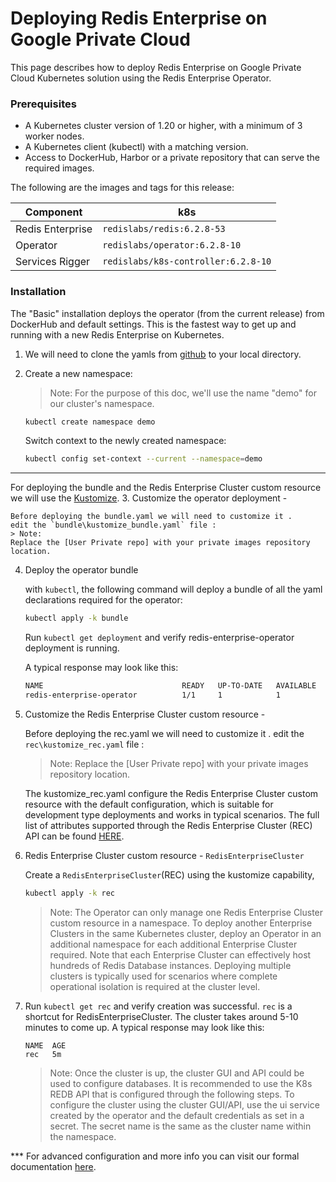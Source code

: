 <!-- omit in toc -->
# Deploying Redis Enterprise on Google Private Cloud

This page describes how to deploy Redis Enterprise on Google Private Cloud Kubernetes solution using the Redis Enterprise Operator.

### Prerequisites

- A Kubernetes cluster version of 1.20 or higher, with a minimum of 3 worker nodes.
- A Kubernetes client (kubectl) with a matching version.
- Access to DockerHub, Harbor or a private repository that can serve the required images.  



The following are the images and tags for this release:

| Component | k8s |
| --- | --- |
| Redis Enterprise | `redislabs/redis:6.2.8-53` |
| Operator | `redislabs/operator:6.2.8-10` |
| Services Rigger | `redislabs/k8s-controller:6.2.8-10` |


### Installation
The "Basic" installation deploys the operator (from the current release) from DockerHub and default settings.
This is the fastest way to get up and running with a new Redis Enterprise on Kubernetes.

1. We will need to clone the yamls from [github](https://github.com/RedisLabs/redis-enterprise-k8s-docs/releases) to your local directory.

2. Create a new namespace:
    > Note:
    For the purpose of this doc, we'll use the name "demo" for our cluster's namespace.

    ```bash
    kubectl create namespace demo
    ```

    Switch context to the newly created namespace:

    ```bash
    kubectl config set-context --current --namespace=demo
    ```
*** 
For deploying the bundle and the Redis Enterprise Cluster custom resource we will use the [Kustomize](https://kubernetes.io/docs/tasks/manage-kubernetes-objects/kustomization/).
3. Customize the operator deployment - 

    Before deploying the bundle.yaml we will need to customize it .
    edit the `bundle\kustomize_bundle.yaml` file :
    > Note:
    Replace the [User Private repo] with your private images repository location.
   
4. Deploy the operator bundle
    
    with `kubectl`, the following command will deploy a bundle of all the yaml declarations required for the operator:

    ```bash
    kubectl apply -k bundle
    ```

    Run `kubectl get deployment` and verify redis-enterprise-operator deployment is running.

    A typical response may look like this:

    ```bash
    NAME                               READY   UP-TO-DATE   AVAILABLE   AGE
    redis-enterprise-operator          1/1     1            1           2m
    ```

5. Customize the Redis Enterprise Cluster custom resource - 

    Before deploying the rec.yaml we will need to customize it .
    edit the `rec\kustomize_rec.yaml` file :
    > Note:
    Replace the [User Private repo] with your private images repository location.
    
    The kustomize_rec.yaml configure the Redis Enterprise Cluster custom resource with the default configuration, 
    which is suitable for development type deployments and works in typical scenarios. 
    The full list of attributes supported through the Redis Enterprise Cluster (REC) API can be found [HERE](redis_enterprise_cluster_api.md). 


6. Redis Enterprise Cluster custom resource - `RedisEnterpriseCluster`

   Create a `RedisEnterpriseCluster`(REC) using the kustomize capability, 

    ```bash
    kubectl apply -k rec
    ```

    > Note:
    The Operator can only manage one Redis Enterprise Cluster custom resource in a namespace. To deploy another Enterprise Clusters in the same Kubernetes cluster, deploy an Operator in an additional namespace for each additional Enterprise Cluster required. Note that each Enterprise Cluster can effectively host hundreds of Redis Database instances. Deploying multiple clusters is typically used for scenarios where complete operational isolation is required at the cluster level.
  
7. Run ```kubectl get rec``` and verify creation was successful. `rec` is a shortcut for RedisEnterpriseCluster. The cluster takes around 5-10 minutes to come up.
    A typical response may look like this:
    ```
    NAME  AGE
    rec   5m
    ```
    > Note: Once the cluster is up, the cluster GUI and API could be used to configure databases. It is recommended to use the K8s REDB API that is configured through the following steps. To configure the cluster using the cluster GUI/API, use the ui service created by the operator and the default credentials as set in a secret. The secret name is the same as the cluster name within the namespace.


*** For advanced configuration and more info you can visit our formal documentation [here](https://github.com/RedisLabs/redis-enterprise-k8s-docs/blob/master/README.md).